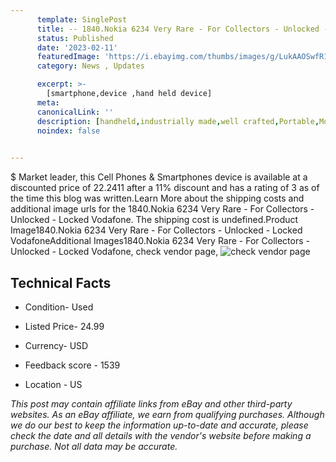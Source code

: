 ```yaml
---
      template: SinglePost
      title: -- 1840.Nokia 6234 Very Rare - For Collectors - Unlocked - Locked Vodafone
      status: Published
      date: '2023-02-11'
      featuredImage: 'https://i.ebayimg.com/thumbs/images/g/LukAAOSwfR1j372i/s-l225.jpg'
      category: News , Updates

      excerpt: >-
        [smartphone,device ,hand held device]
      meta:
      canonicalLink: ''
      description: [handheld,industrially made,well crafted,Portable,Mobile,Compact,Convenient,Lightweight,Maneuverable,Man-portable,Miniature,Carriable,Hand-held,Light,Holdable,Transportable,Mobile device,Pocket-sized,On-the-go,Wireless,Cordless,Compact size,Convenient size, smartphone,device ,hand held device]
      noindex: false

        
---
```

$
    Market leader, this Cell Phones & Smartphones device is available at a discounted price of 22.2411 after a 11% discount and has a rating of 3 as of the time this blog was written.Learn More about the shipping costs and additional image urls for the 1840.Nokia 6234 Very Rare - For Collectors - Unlocked - Locked Vodafone. The shipping cost is undefined.Product Image1840.Nokia 6234 Very Rare - For Collectors - Unlocked - Locked VodafoneAdditional Images1840.Nokia 6234 Very Rare - For Collectors - Unlocked - Locked Vodafone, check vendor page, ![check vendor page](https://origin-galleryplus.ebayimg.com/ws/web/165923967473_2_0_1/225x225.jpg,https://origin-galleryplus.ebayimg.com/ws/web/165923967473_3_0_1/225x225.jpg,https://origin-galleryplus.ebayimg.com/ws/web/165923967473_4_0_1/225x225.jpg,https://origin-galleryplus.ebayimg.com/ws/web/165923967473_5_0_1/225x225.jpg,https://origin-galleryplus.ebayimg.com/ws/web/165923967473_6_0_1/225x225.jpg,https://origin-galleryplus.ebayimg.com/ws/web/165923967473_7_0_1/225x225.jpg)
    
    

 ## Technical Facts 



     
      

 - Condition- Used 


      

 - Listed Price- 24.99 


      

 - Currency- USD 


      

 - Feedback score - 1539 


      

 - Location - US 


      
      

 *_This post may contain affiliate links from eBay and other third-party websites. As an eBay affiliate, we earn from qualifying purchases. Although we do our best to keep the information up-to-date and accurate, please check the date and all details with the vendor's website before making a purchase. Not all data may be accurate._*



    
    
    
    
    